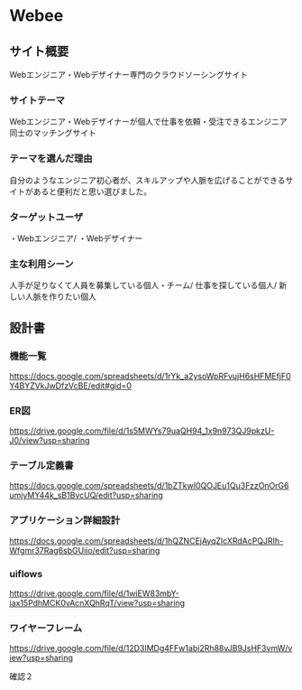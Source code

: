 # Webee

## サイト概要
Webエンジニア・Webデザイナー専門のクラウドソーシングサイト

### サイトテーマ
Webエンジニア・Webデザイナーが個人で仕事を依頼・受注できるエンジニア同士のマッチングサイト

### テーマを選んだ理由
自分のようなエンジニア初心者が、スキルアップや人脈を広げることができるサイトがあると便利だと思い選びました。

### ターゲットユーザ
・Webエンジニア/
・Webデザイナー

### 主な利用シーン
人手が足りなくて人員を募集している個人・チーム/
仕事を探している個人/
新しい人脈を作りたい個人

## 設計書

### 機能一覧
https://docs.google.com/spreadsheets/d/1rYk_a2ysoWpRFvujH6sHFMEfjF0Y4BYZVkJwDfzVcBE/edit#gid=0
### ER図
https://drive.google.com/file/d/1s5MWYs79uaQH94_1x9n973QJ9pkzU-J0/view?usp=sharing
### テーブル定義書
https://docs.google.com/spreadsheets/d/1bZTkwI0QOJEu1Qu3FzzOnOrG6umjyMY44k_sB1BvcUQ/edit?usp=sharing
### アプリケーション詳細設計
https://docs.google.com/spreadsheets/d/1hQZNCEjAyqZlcXRdAcPQJRIh-Wfgmr37Rag6sbGUiio/edit?usp=sharing
### uiflows
https://drive.google.com/file/d/1wiEW83mbY-iax15PdhMCK0vAcnXQhRqT/view?usp=sharing
### ワイヤーフレーム
https://drive.google.com/file/d/12D3IMDg4FFw1abi2Rh88vJB9JsHF3vmW/view?usp=sharing

確認２